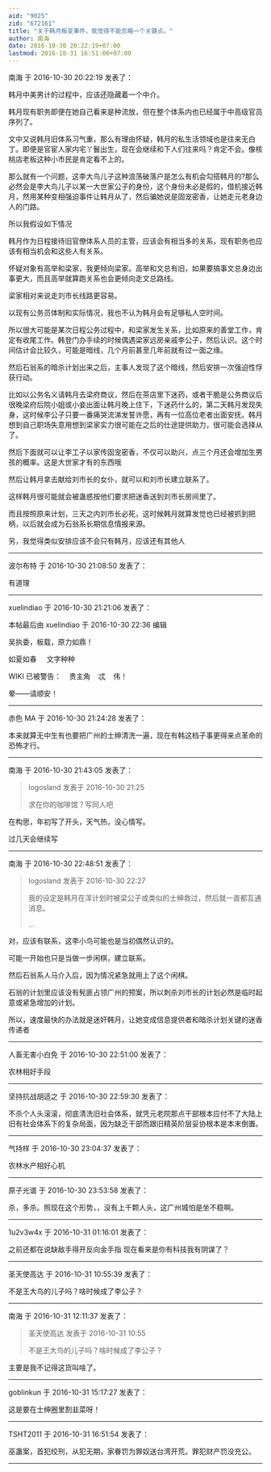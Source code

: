 ```yaml
---
aid: "9025"
zid: "672161"
title: "关于韩月叛变事件，我觉得不能忽略一个关键点。"
author: 南海
date: 2016-10-30 20:22:19+07:00
lastmod: 2016-10-31 16:51:00+07:00
---
```


南海 于 2016-10-30 20:22:19 发表了：

韩月中美男计的过程中，应该还隐藏着一个中介。

韩月现有职务即便在她自己看来是种流放，但在整个体系内也已经属于中高级官员序列了。

文中又说韩月旧体系习气重，那么有理由怀疑，韩月的私生活领域也是往来无白丁。即便是官宦人家内宅丫鬟出生，现在会继续和下人们往来吗？肯定不会。像核桃店老板这种小市民是肯定看不上的。

那么就有一个问题，这李大鸟儿子这种浪荡破落户是怎么有机会勾搭韩月的?那么必然会是李大鸟儿子以某一大世家公子的身份，这个身份未必是假的，借机接近韩月，然用某种变相强迫事件让韩月从了，然后骗她说是固宠密香，让她走元老身边人的门路。

所以我假设如下情况

韩月作为日程接待旧官僚体系人员的主管，应该会有相当多的关系，现有职务也应该有相当机会和这些人有关系。

怀疑对象有高举和梁家，我更倾向梁家。高举和文总有旧，如果要搞事文总身边出事更大，而且高举就算跑关系也会更倾向走文总路线。

梁家相对来说走刘市长线路更容易。

以现有公务员体制和实际情况，我也不认为韩月会有足够私人空时间。

所以很大可能是某次日程公务过程中，和梁家发生关系，比如原来的善堂工作，肯定有收尾工作。韩登门办手续的时候偶遇梁家远房亲戚李公子，然后认识。这个时间估计会比较久，可能是暗线，几个月前甚至几年前就有过一面之缘。

然后石翁系的暗杀计划出来之后，主事人发现了这个暗线，然后安排一次强迫性俘获行动。

比如以公务名义请韩月去梁府商议，然后在茶店里下迷药，或者干脆是公务商议后很晚梁府后院小姐或小妾出面让韩月晚上住下，下迷药什么的，第二天韩月发现失身，这时候李公子只要一番痛哭流涕发誓许愿，再有一位高位老者出面安抚。韩月想到自己职场失意用想到梁家实力很可能在之后的仕途提供助力，很可能会选择从了。

然后下面就可以让李工子以家传固宠密香，不仅可以助兴，点三个月还会增加生男孩的概率。这是大世家才有的东西哦

然后让韩月拿去献给刘市长的女仆，就可以和刘市长建立联系了。

这样韩月很可能就会被蛊惑按他们要求把迷香送到刘市长房间里了。

而且按照原来计划，三天之内刘市长必死，这时候韩月就算发觉也已经被抓到把柄，以后就会成为石翁系长期信息情报来源。

另，我觉得类似安排应该不会只有韩月，应该还有其他人

---

波尔布特 于 2016-10-30 21:08:50 发表了：

有道理

---

xuelindiao 于 2016-10-30 21:21:06 发表了：

本帖最后由 xuelindiao 于 2016-10-30 22:36 编辑

吴执委，板载，原力如鼎！

如夏如春     文字种种

WIKI 已被警告：    贵主角    忒    伟！

晕——请顺安！

---

赤色 MA 于 2016-10-30 21:24:28 发表了：

本来就算无中生有也要把广州的士绅清洗一遍，现在有韩这档子事更得来点革命的恐怖才行。

---

南海 于 2016-10-30 21:43:05 发表了：

> logosland 发表于 2016-10-30 21:25
>
> 求在你的咖啡馆？写同人吧

在构思，年初写了开头，天气热，没心情写。

过几天会继续写

---

南海 于 2016-10-30 22:48:51 发表了：

> logosland 发表于 2016-10-30 22:27
>
> 我的设定是韩月在浑计划时被梁公子或类似的士绅救过，然后就一直都互通消息。
>
> ...

对，应该有联系，这李小鸟可能也是当初偶然认识的。

可能一开始也只是当做一步闲棋，建立联系。

然后石翁系人马介入后，因为情况紧急就用上了这个闲棋。

石翁的计划里应该没有髡匪占领广州的预案，所以刺杀刘市长的计划必然是临时起意或紧急增加的计划。

所以，速度最快的办法就是迷奸韩月，让她变成信息提供者和暗杀计划关键的迷香传递者

---

人畜无害小白免 于 2016-10-30 22:51:00 发表了：

农林相好手段

---

坚持抗战胡适之 于 2016-10-30 22:59:30 发表了：

不杀个人头滚滚，彻底清洗旧社会体系，就凭元老院那点干部根本应付不了大陆上旧有社会体系下的复杂局面，因为缺乏干部而跟旧精英阶层妥协根本是本末倒置。

---

气持样 于 2016-10-30 23:04:37 发表了：

农林水产相好心机

---

原子光谱 于 2016-10-30 23:53:58 发表了：

杀，多杀。照现在这个形势，，没有上千颗人头，这广州城怕是坐不稳啊。

---

1u2v3w4x 于 2016-10-31 01:16:01 发表了：

之前还都在说缺敌手得开反向金手指 现在看来是你有科技我有阴谋了？

---

圣天使高达 于 2016-10-31 10:55:39 发表了：

不是王大鸟的儿子吗？啥时候成了李公子？

---

南海 于 2016-10-31 12:11:37 发表了：

> 圣天使高达 发表于 2016-10-31 10:55
>
> 不是王大鸟的儿子吗？啥时候成了李公子？

主要是我不记得这货叫啥了。

---

goblinkun 于 2016-10-31 15:17:27 发表了：

这是要在士绅圈里割韭菜呀！

---

TSHT2011 于 2016-10-31 16:51:54 发表了：

巫蛊案，首犯绞刑，从犯无期，家眷罚为罪奴送台湾开荒。罪犯财产罚没充公。

---
